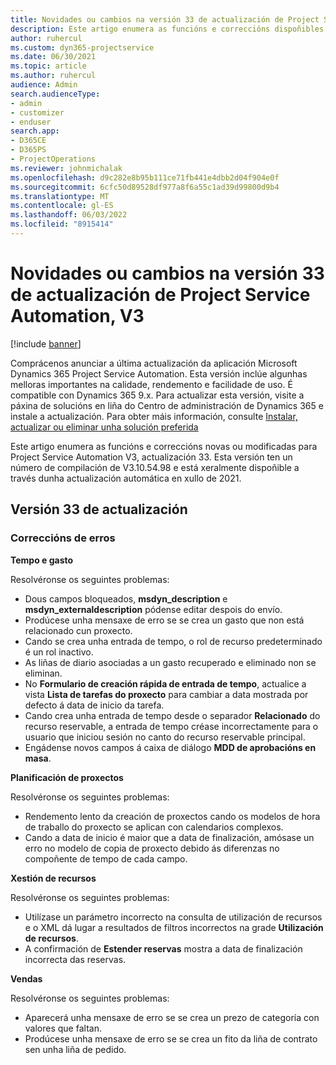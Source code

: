 ```yaml
---
title: Novidades ou cambios na versión 33 de actualización de Project Service Automation, V3
description: Este artigo enumera as funcións e correccións dispoñibles na actualización de Project Service Automation, versión 33, V3.
author: ruhercul
ms.custom: dyn365-projectservice
ms.date: 06/30/2021
ms.topic: article
ms.author: ruhercul
audience: Admin
search.audienceType:
- admin
- customizer
- enduser
search.app:
- D365CE
- D365PS
- ProjectOperations
ms.reviewer: johnmichalak
ms.openlocfilehash: d9c282e8b95b111ce71fb441e4dbb2d04f904e0f
ms.sourcegitcommit: 6cfc50d89528df977a8f6a55c1ad39d99800d9b4
ms.translationtype: MT
ms.contentlocale: gl-ES
ms.lasthandoff: 06/03/2022
ms.locfileid: "8915414"
---
```

# <a name="whats-new-or-changed-in-project-service-automation-update-release-33-v3"></a>Novidades ou cambios na versión 33 de actualización de Project Service Automation, V3

[!include [banner](../includes/psa-now-project-operations.md)]

Comprácenos anunciar a última actualización da aplicación Microsoft Dynamics 365 Project Service Automation. Esta versión inclúe algunhas melloras importantes na calidade, rendemento e facilidade de uso. É compatible con Dynamics 365 9.x. Para actualizar esta versión, visite a páxina de solucións en liña do Centro de administración de Dynamics 365 e instale a actualización. Para obter máis información, consulte [Instalar, actualizar ou eliminar unha solución preferida](/power-platform/admin/install-remove-preferred-solution)

Este artigo enumera as funcións e correccións novas ou modificadas para Project Service Automation V3, actualización 33. Esta versión ten un número de compilación de V3.10.54.98 e está xeralmente dispoñible a través dunha actualización automática en xullo de 2021.

## <a name="update-release-33"></a>Versión 33 de actualización

### <a name="bug-fixes"></a>Correccións de erros

**Tempo e gasto**

Resolvéronse os seguintes problemas:

- Dous campos bloqueados, **msdyn_description** e **msdyn_externaldescription** pódense editar despois do envío.
- Prodúcese unha mensaxe de erro se se crea un gasto que non está relacionado cun proxecto.
- Cando se crea unha entrada de tempo, o rol de recurso predeterminado é un rol inactivo.
- As liñas de diario asociadas a un gasto recuperado e eliminado non se eliminan.
- No **Formulario de creación rápida de entrada de tempo**, actualice a vista **Lista de tarefas do proxecto** para cambiar a data mostrada por defecto á data de inicio da tarefa.
- Cando crea unha entrada de tempo desde o separador **Relacionado** do recurso reservable, a entrada de tempo créase incorrectamente para o usuario que iniciou sesión no canto do recurso reservable principal.
- Engádense novos campos á caixa de diálogo **MDD de aprobacións en masa**.

**Planificación de proxectos**

Resolvéronse os seguintes problemas:
- Rendemento lento da creación de proxectos cando os modelos de hora de traballo do proxecto se aplican con calendarios complexos.
- Cando a data de inicio é maior que a data de finalización, amósase un erro no modelo de copia de proxecto debido ás diferenzas no compoñente de tempo de cada campo.

**Xestión de recursos**

Resolvéronse os seguintes problemas:
- Utilízase un parámetro incorrecto na consulta de utilización de recursos e o XML dá lugar a resultados de filtros incorrectos na grade **Utilización de recursos**.
- A confirmación de **Estender reservas** mostra a data de finalización incorrecta das reservas.

**Vendas**

Resolvéronse os seguintes problemas:
- Aparecerá unha mensaxe de erro se se crea un prezo de categoría con valores que faltan.
- Prodúcese unha mensaxe de erro se se crea un fito da liña de contrato sen unha liña de pedido.
